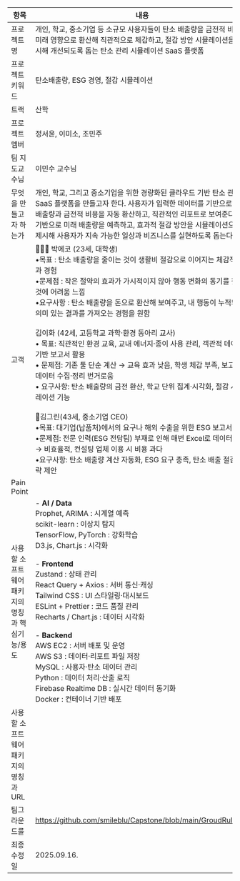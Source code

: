 | 항목 | 내용 |
|------|------|
| 프로젝트명 | 개인, 학교, 중소기업 등 소규모 사용자들이 탄소 배출량을 금전적 비용과 미래 영향으로 환산해 직관적으로 체감하고, 절감 방안 시뮬레이션을 제시해 개선되도록 돕는 탄소 관리 시뮬레이션 SaaS 플랫폼 |
| 프로젝트 키워드 | 탄소배출량, ESG 경영, 절감 시뮬레이션 |
| 트랙 | 산학 |
| 프로젝트 멤버 | 정서윤, 이미소, 조민주 |
| 팀 지도교수님 | 이민수 교수님 |
| 무엇을 만들고자 하는가 | 개인, 학교, 그리고 중소기업을 위한 경량화된 클라우드 기반 탄소 관리 SaaS 플랫폼을 만들고자 한다. 사용자가 입력한 데이터를 기반으로 탄소 배출량과 금전적 비용을 자동 환산하고, 직관적인 리포트로 보여준다. AI 기반으로 미래 배출량을 예측하고, 효과적 절감 방안을 시뮬레이션으로 제시해 사용자가 지속 가능한 일상과 비즈니스를 실현하도록 돕는다. |
| 고객 | 👩🏻‍🎓 박에코 (23세, 대학생) <br>•목표 : 탄소 배출량을 줄이는 것이 생활비 절감으로 이어지는 체감적 효과 경험 <br>•문제점 : 작은 절약의 효과가 가시적이지 않아 행동 변화의 동기를 찾는 것에 어려움 느낌<br>•요구사항 : 탄소 배출량을 돈으로 환산해 보여주고, 내 행동이 누적되어 의미 있는 결과를 가져오는 경험을 원함<br><br> 김이화 (42세, 고등학교 과학·환경 동아리 교사)<br>• 목표: 직관적인 환경 교육, 교내 에너지·종이 사용 관리, 객관적 데이터 기반 보고서 활용<br>• 문제점: 기존 툴 단순 계산 → 교육 효과 낮음, 학생 체감 부족, 보고서용 데이터 수집·정리 번거로움<br>• 요구사항: 탄소 배출량의 금전 환산, 학교 단위 집계·시각화, 절감 시뮬레이션 기능 <br><br>💼김그린(43세, 중소기업 CEO)<br>•목표: 대기업(납품처)에서의 요구나 해외 수출을 위한 ESG 보고서 생성<br>•문제점: 전문 인력(ESG 전담팀) 부재로 인해 매번 Excel로 데이터 수집 → 비효율적, 컨설팅 업체 이용 시 비용 과다<br>•요구사항: 탄소 배출량 계산 자동화, ESG 요구 충족, 탄소 배출 절감 전략 제안|
| Pain Point |  |
| 사용할 소프트웨어 패키지의 명칭과 핵심기능/용도 |- **AI / Data** <br>Prophet, ARIMA : 시계열 예측 <br>scikit-learn : 이상치 탐지 <br>TensorFlow, PyTorch : 강화학습 <br>D3.js, Chart.js : 시각화<br><br>- **Frontend** <br>Zustand : 상태 관리 <br>React Query + Axios : 서버 통신·캐싱 <br>Tailwind CSS : UI 스타일링·대시보드 <br>ESLint + Prettier : 코드 품질 관리 <br>Recharts / Chart.js : 데이터 시각화 <br><br> - **Backend**<br>AWS EC2 : 서버 배포 및 운영 <br>AWS S3 : 데이터·리포트 파일 저장 <br>MySQL : 사용자·탄소 데이터 관리 <br>Python : 데이터 처리·산출 로직 <br>Firebase Realtime DB : 실시간 데이터 동기화 <br>Docker : 컨테이너 기반 배포 <br>|
| 사용할 소프트웨어 패키지의 명칭과 URL |  |
| 팀그라운드룰 | https://github.com/smileblu/Capstone/blob/main/GroudRule.md |
| 최종수정일 | 2025.09.16. |

